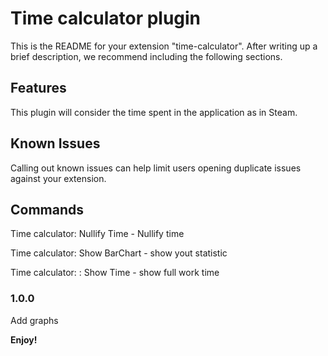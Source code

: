 # Time calculator plugin

This is the README for your extension "time-calculator". After writing up a brief description, we recommend including the following sections.

## Features

This plugin will consider the time spent in the application as in Steam.



## Known Issues

Calling out known issues can help limit users opening duplicate issues against your extension.

## Commands

Time calculator: Nullify Time - Nullify time

Time calculator: Show BarChart - show yout statistic

Time calculator: : Show Time - show full work time

### 1.0.0

Add graphs





**Enjoy!**
